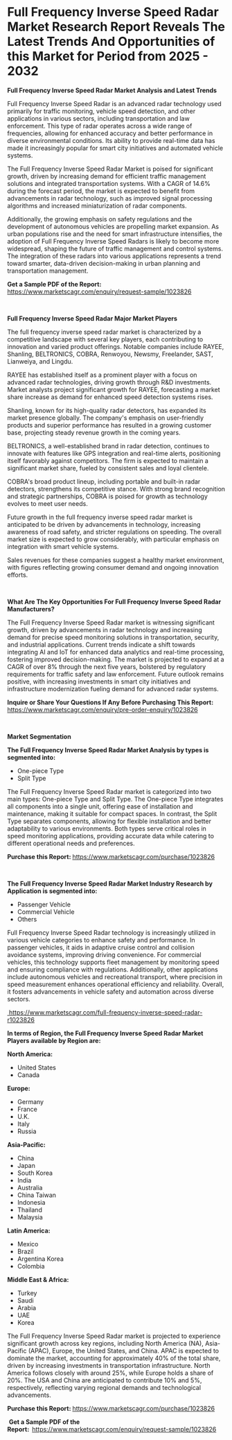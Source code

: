 <p><h1>Full Frequency Inverse Speed Radar Market Research Report Reveals The Latest Trends And Opportunities of this Market for Period from 2025 - 2032</h1></p><p><strong>Full Frequency Inverse Speed Radar Market Analysis and Latest Trends</strong></p>
<p><p>Full Frequency Inverse Speed Radar is an advanced radar technology used primarily for traffic monitoring, vehicle speed detection, and other applications in various sectors, including transportation and law enforcement. This type of radar operates across a wide range of frequencies, allowing for enhanced accuracy and better performance in diverse environmental conditions. Its ability to provide real-time data has made it increasingly popular for smart city initiatives and automated vehicle systems.</p><p>The Full Frequency Inverse Speed Radar Market is poised for significant growth, driven by increasing demand for efficient traffic management solutions and integrated transportation systems. With a CAGR of 14.6% during the forecast period, the market is expected to benefit from advancements in radar technology, such as improved signal processing algorithms and increased miniaturization of radar components. </p><p>Additionally, the growing emphasis on safety regulations and the development of autonomous vehicles are propelling market expansion. As urban populations rise and the need for smart infrastructure intensifies, the adoption of Full Frequency Inverse Speed Radars is likely to become more widespread, shaping the future of traffic management and control systems. The integration of these radars into various applications represents a trend toward smarter, data-driven decision-making in urban planning and transportation management.</p></p>
<p><strong>Get a Sample PDF of the Report:&nbsp;</strong> <a href="https://www.marketscagr.com/enquiry/request-sample/1023826?utm_campaign=2294&utm_medium=2&utm_source=Github&utm_content=ia&utm_term=18042025&utm_id=full-frequency-inverse-speed-radar">https://www.marketscagr.com/enquiry/request-sample/1023826</a></p>
<p>&nbsp;</p>
<p><strong>Full Frequency Inverse Speed Radar Major Market Players</strong></p>
<p><p>The full frequency inverse speed radar market is characterized by a competitive landscape with several key players, each contributing to innovation and varied product offerings. Notable companies include RAYEE, Shanling, BELTRONICS, COBRA, Renwoyou, Newsmy, Freelander, SAST, Lianweiya, and Lingdu.</p><p>RAYEE has established itself as a prominent player with a focus on advanced radar technologies, driving growth through R&D investments. Market analysts project significant growth for RAYEE, forecasting a market share increase as demand for enhanced speed detection systems rises.</p><p>Shanling, known for its high-quality radar detectors, has expanded its market presence globally. The company's emphasis on user-friendly products and superior performance has resulted in a growing customer base, projecting steady revenue growth in the coming years.</p><p>BELTRONICS, a well-established brand in radar detection, continues to innovate with features like GPS integration and real-time alerts, positioning itself favorably against competitors. The firm is expected to maintain a significant market share, fueled by consistent sales and loyal clientele.</p><p>COBRA's broad product lineup, including portable and built-in radar detectors, strengthens its competitive stance. With strong brand recognition and strategic partnerships, COBRA is poised for growth as technology evolves to meet user needs.</p><p>Future growth in the full frequency inverse speed radar market is anticipated to be driven by advancements in technology, increasing awareness of road safety, and stricter regulations on speeding. The overall market size is expected to grow considerably, with particular emphasis on integration with smart vehicle systems.</p><p>Sales revenues for these companies suggest a healthy market environment, with figures reflecting growing consumer demand and ongoing innovation efforts.</p></p>
<p>&nbsp;</p>
<p><strong>What Are The Key Opportunities For Full Frequency Inverse Speed Radar Manufacturers?</strong></p>
<p><p>The Full Frequency Inverse Speed Radar market is witnessing significant growth, driven by advancements in radar technology and increasing demand for precise speed monitoring solutions in transportation, security, and industrial applications. Current trends indicate a shift towards integrating AI and IoT for enhanced data analytics and real-time processing, fostering improved decision-making. The market is projected to expand at a CAGR of over 8% through the next five years, bolstered by regulatory requirements for traffic safety and law enforcement. Future outlook remains positive, with increasing investments in smart city initiatives and infrastructure modernization fueling demand for advanced radar systems.</p></p>
<p><strong>Inquire or Share Your Questions If Any Before Purchasing This Report:</strong> <a href="https://www.marketscagr.com/enquiry/pre-order-enquiry/1023826?utm_campaign=2294&utm_medium=2&utm_source=Github&utm_content=ia&utm_term=18042025&utm_id=full-frequency-inverse-speed-radar">https://www.marketscagr.com/enquiry/pre-order-enquiry/1023826</a></p>
<p>&nbsp;</p>
<p><strong>Market Segmentation</strong></p>
<p><strong>The Full Frequency Inverse Speed Radar Market Analysis by types is segmented into:</strong></p>
<p><ul><li>One-piece Type</li><li>Split Type</li></ul></p>
<p><p>The Full Frequency Inverse Speed Radar market is categorized into two main types: One-piece Type and Split Type. The One-piece Type integrates all components into a single unit, offering ease of installation and maintenance, making it suitable for compact spaces. In contrast, the Split Type separates components, allowing for flexible installation and better adaptability to various environments. Both types serve critical roles in speed monitoring applications, providing accurate data while catering to different operational needs and preferences.</p></p>
<p><strong>Purchase this Report:&nbsp;</strong><a href="https://www.marketscagr.com/purchase/1023826?utm_campaign=2294&utm_medium=2&utm_source=Github&utm_content=ia&utm_term=18042025&utm_id=full-frequency-inverse-speed-radar">https://www.marketscagr.com/purchase/1023826</a></p>
<p>&nbsp;</p>
<p><strong>The Full Frequency Inverse Speed Radar Market Industry Research by Application is segmented into:</strong></p>
<p><ul><li>Passenger Vehicle</li><li>Commercial Vehicle</li><li>Others</li></ul></p>
<p><p>Full Frequency Inverse Speed Radar technology is increasingly utilized in various vehicle categories to enhance safety and performance. In passenger vehicles, it aids in adaptive cruise control and collision avoidance systems, improving driving convenience. For commercial vehicles, this technology supports fleet management by monitoring speed and ensuring compliance with regulations. Additionally, other applications include autonomous vehicles and recreational transport, where precision in speed measurement enhances operational efficiency and reliability. Overall, it fosters advancements in vehicle safety and automation across diverse sectors.</p></p>
<p><a href="https://www.marketscagr.com/full-frequency-inverse-speed-radar-r1023826?utm_campaign=2294&utm_medium=2&utm_source=Github&utm_content=ia&utm_term=18042025&utm_id=full-frequency-inverse-speed-radar">&nbsp;https://www.marketscagr.com/full-frequency-inverse-speed-radar-r1023826</a></p>
<p><strong>In terms of Region, the Full Frequency Inverse Speed Radar Market Players available by Region are:</strong></p>
<p>
    <p> <strong> North America: </strong>
        <ul>
            <li>United States</li>
            <li>Canada</li>
        </ul>
        </p> 
    <p> <strong> Europe: </strong>
        <ul>
            <li>Germany</li>
            <li>France</li>
            <li>U.K.</li>
            <li>Italy</li>
            <li>Russia</li>
        </ul>
        </p> 
    <p> <strong> Asia-Pacific: </strong>
        <ul>
            <li>China</li>
            <li>Japan</li>
            <li>South Korea</li>
            <li>India</li>
            <li>Australia</li>
            <li>China Taiwan</li>
            <li>Indonesia</li>
            <li>Thailand</li>
            <li>Malaysia</li>
        </ul>
        </p> 
    <p> <strong> Latin America: </strong>
        <ul>
            <li>Mexico</li>
            <li>Brazil</li>
            <li>Argentina Korea</li>
            <li>Colombia</li>
        </ul>
        </p> 
    <p> <strong> Middle East & Africa: </strong>
        <ul>
            <li>Turkey</li>
            <li>Saudi</li>
            <li>Arabia</li>
            <li>UAE</li>
            <li>Korea</li>
        </ul>
    </p>
    </p>
<p><p>The Full Frequency Inverse Speed Radar market is projected to experience significant growth across key regions, including North America (NA), Asia-Pacific (APAC), Europe, the United States, and China. APAC is expected to dominate the market, accounting for approximately 40% of the total share, driven by increasing investments in transportation infrastructure. North America follows closely with around 25%, while Europe holds a share of 20%. The USA and China are anticipated to contribute 10% and 5%, respectively, reflecting varying regional demands and technological advancements.</p></p>
<p><strong>Purchase this Report: </strong><a href="https://www.marketscagr.com/purchase/1023826?utm_campaign=2294&utm_medium=2&utm_source=Github&utm_content=ia&utm_term=18042025&utm_id=full-frequency-inverse-speed-radar">https://www.marketscagr.com/purchase/1023826</a></p>
<p>&nbsp;<strong>Get a Sample PDF of the Report:&nbsp;&nbsp;</strong><a href="https://www.marketscagr.com/enquiry/request-sample/1023826?utm_campaign=2294&utm_medium=2&utm_source=Github&utm_content=ia&utm_term=18042025&utm_id=full-frequency-inverse-speed-radar">https://www.marketscagr.com/enquiry/request-sample/1023826</a></p>
<p><strong></strong></p>
<p><p></p><p></p><p></p></p>